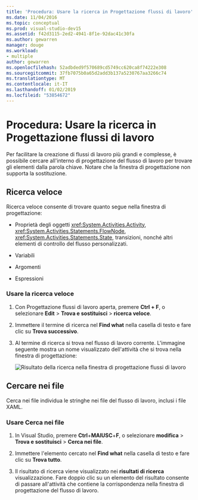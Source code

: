 ```yaml
---
title: 'Procedura: Usare la ricerca in Progettazione flussi di lavoro'
ms.date: 11/04/2016
ms.topic: conceptual
ms.prod: visual-studio-dev15
ms.assetid: f42d3115-2ed2-4941-8f1e-92dac41c30fa
ms.author: gewarren
manager: douge
ms.workload:
- multiple
author: gewarren
ms.openlocfilehash: 52adbded9f570689cd5749cc620ca8f74222e308
ms.sourcegitcommit: 37fb7075b0a65d2add3b137a5230767aa3266c74
ms.translationtype: MT
ms.contentlocale: it-IT
ms.lasthandoff: 01/02/2019
ms.locfileid: "53854672"
---
```

# <a name="how-to-use-search-in-the-workflow-designer"></a>Procedura: Usare la ricerca in Progettazione flussi di lavoro

Per facilitare la creazione di flussi di lavoro più grandi e complesse, è possibile cercare all'interno di progettazione del flusso di lavoro per trovare gli elementi dalla parola chiave. Notare che la finestra di progettazione non supporta la sostituzione.

## <a name="quick-find"></a>Ricerca veloce

Ricerca veloce consente di trovare quanto segue nella finestra di progettazione:

-   Proprietà degli oggetti <xref:System.Activities.Activity>, <xref:System.Activities.Statements.FlowNode>, <xref:System.Activities.Statements.State>, transizioni, nonché altri elementi di controllo del flusso personalizzati.

-   Variabili

-   Argomenti

-   Espressioni

### <a name="use-quick-find"></a>Usare la ricerca veloce

1. Con Progettazione flussi di lavoro aperta, premere **Ctrl + F**, o selezionare **Edit** > **Trova e sostituisci** > **ricerca veloce**.

2. Immettere il termine di ricerca nel **Find what** nella casella di testo e fare clic su **Trova successivo**.

3. Al termine di ricerca si trova nel flusso di lavoro corrente. L'immagine seguente mostra un nome visualizzato dell'attività che si trova nella finestra di progettazione:

   ![Risultato della ricerca nella finestra di progettazione flussi di lavoro](../workflow-designer/media/designersearch.png)

## <a name="find-in-files"></a>Cercare nei file

Cerca nei file individua le stringhe nei file del flusso di lavoro, inclusi i file XAML.

### <a name="use-find-in-files"></a>Usare Cerca nei file

1.  In Visual Studio, premere **Ctrl**+**MAIUSC**+**F**, o selezionare **modifica**  >   **Trova e sostituisci** > **Cerca nei file**.

2.  Immettere l'elemento cercato nel **Find what** nella casella di testo e fare clic su **Trova tutto**.

3.  Il risultato di ricerca viene visualizzato nei **risultati di ricerca** visualizzazione. Fare doppio clic su un elemento del risultato consente di passare all'attività che contiene la corrispondenza nella finestra di progettazione del flusso di lavoro.